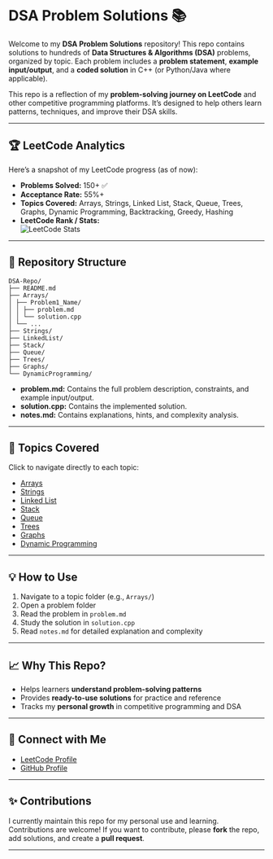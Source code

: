 # DSA Problem Solutions 📚

Welcome to my **DSA Problem Solutions** repository! This repo contains solutions to hundreds of **Data Structures & Algorithms (DSA)** problems, organized by topic. Each problem includes a **problem statement**, **example input/output**, and a **coded solution** in C++ (or Python/Java where applicable).

This repo is a reflection of my **problem-solving journey on LeetCode** and other competitive programming platforms. It’s designed to help others learn patterns, techniques, and improve their DSA skills.

---

## 🏆 LeetCode Analytics

Here’s a snapshot of my LeetCode progress (as of now):

- **Problems Solved:** 150+ ✅  
- **Acceptance Rate:** 55%+  
- **Topics Covered:** Arrays, Strings, Linked List, Stack, Queue, Trees, Graphs, Dynamic Programming, Backtracking, Greedy, Hashing  
- **LeetCode Rank / Stats:**  
  ![LeetCode Stats](https://leetcode-stats.vercel.app/api?username=Ajay-Kumar-Prasad&theme=dark)

---

## 📂 Repository Structure
```
DSA-Repo/
├── README.md
├── Arrays/
│ ├── Problem1_Name/
│ │ ├── problem.md
│ │ └── solution.cpp
│ └── ...
├── Strings/
├── LinkedList/
├── Stack/
├── Queue/
├── Trees/
├── Graphs/
└── DynamicProgramming/
```

- **problem.md:** Contains the full problem description, constraints, and example input/output.  
- **solution.cpp:** Contains the implemented solution.  
- **notes.md:** Contains explanations, hints, and complexity analysis.

---

## 📌 Topics Covered

Click to navigate directly to each topic:

- [Arrays](./Arrays)  
- [Strings](./Strings)  
- [Linked List](./LinkedList)  
- [Stack](./Stack)  
- [Queue](./Queue)  
- [Trees](./Trees)  
- [Graphs](./Graphs)  
- [Dynamic Programming](./DynamicProgramming)  

---

## 💡 How to Use

1. Navigate to a topic folder (e.g., `Arrays/`)  
2. Open a problem folder  
3. Read the problem in `problem.md`  
4. Study the solution in `solution.cpp`
5. Read `notes.md` for detailed explanation and complexity  

---

## 📈 Why This Repo?

- Helps learners **understand problem-solving patterns**  
- Provides **ready-to-use solutions** for practice and reference  
- Tracks my **personal growth** in competitive programming and DSA  

---

## 🔗 Connect with Me

- [LeetCode Profile](https://leetcode.com/ajayk10440/)  
- [GitHub Profile](https://github.com/Ajay-Kumar-Prasad)  

---

## ✨ Contributions

I currently maintain this repo for my personal use and learning. Contributions are welcome! If you want to contribute, please **fork** the repo, add solutions, and create a **pull request**.  

---


